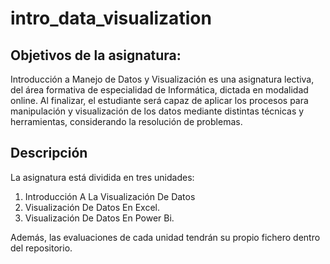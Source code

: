 # intro_data_visualization

## Objetivos de la asignatura:

Introducción a Manejo de Datos y Visualización es una asignatura lectiva, del área formativa de especialidad de Informática, dictada en modalidad online. Al finalizar, el estudiante será capaz de aplicar los procesos para manipulación y visualización de los datos mediante distintas técnicas y herramientas, considerando la resolución de problemas.


## Descripción

La asignatura está dividida en tres unidades:

1. Introducción A La Visualización De Datos
2. Visualización De Datos En Excel.
3. Visualización De Datos En Power Bi.

Además, las evaluaciones de cada unidad tendrán su propio fichero dentro del repositorio.

